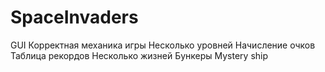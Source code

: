# SpaceInvaders


GUI
Корректная механика игры
Несколько уровней
Начисление очков
Таблица рекордов
Несколько жизней
Бункеры
Mystery ship
